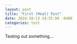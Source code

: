 ```yaml
---
layout: post
title: "First (Real) Post"
date: 2024-10-13 14:55:09 -0400
categories: test
---
```

Testing out something...
